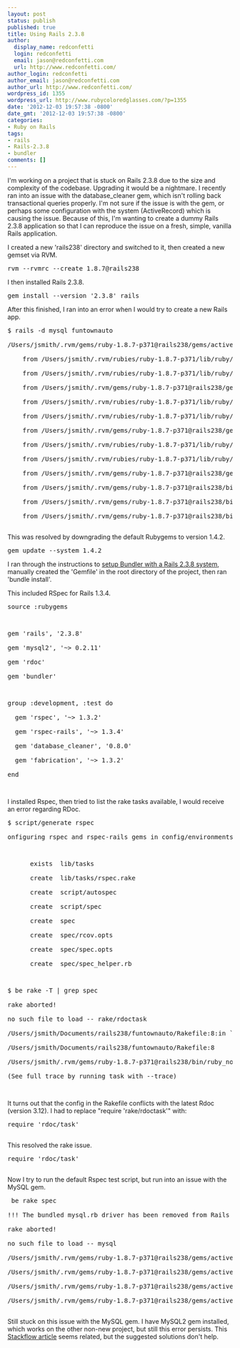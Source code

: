 ```yaml
---
layout: post
status: publish
published: true
title: Using Rails 2.3.8
author:
  display_name: redconfetti
  login: redconfetti
  email: jason@redconfetti.com
  url: http://www.redconfetti.com/
author_login: redconfetti
author_email: jason@redconfetti.com
author_url: http://www.redconfetti.com/
wordpress_id: 1355
wordpress_url: http://www.rubycoloredglasses.com/?p=1355
date: '2012-12-03 19:57:38 -0800'
date_gmt: '2012-12-03 19:57:38 -0800'
categories:
- Ruby on Rails
tags:
- rails
- Rails-2.3.8
- bundler
comments: []
---
```

<p>I'm working on a project that is stuck on Rails 2.3.8 due to the size and complexity of the codebase. Upgrading it would be a nightmare. I recently ran into an issue with the database_cleaner gem, which isn't rolling back transactional queries properly. I'm not sure if the issue is with the gem, or perhaps some configuration with the system (ActiveRecord) which is causing the issue. Because of this, I'm wanting to create a dummy Rails 2.3.8 application so that I can reproduce the issue on a fresh, simple, vanilla Rails application.</p>
<p>I created a new 'rails238' directory and switched to it, then created a new gemset via RVM.</p>
<pre class="brush:shell">rvm --rvmrc --create 1.8.7@rails238</pre></p>
<p>I then installed Rails 2.3.8.</p>
<pre class="brush:shell">gem install --version '2.3.8' rails</pre></p>
<p>After this finished, I ran into an error when I would try to create a new Rails app.</p>
<pre class="brush:shell">
$ rails -d mysql funtownauto<br />
/Users/jsmith/.rvm/gems/ruby-1.8.7-p371@rails238/gems/activesupport-2.3.8/lib/active_support/dependencies.rb:55: uninitialized constant ActiveSupport::Dependencies::Mutex (NameError)<br />
	from /Users/jsmith/.rvm/rubies/ruby-1.8.7-p371/lib/ruby/site_ruby/1.8/rubygems/custom_require.rb:36:in `gem_original_require'<br />
	from /Users/jsmith/.rvm/rubies/ruby-1.8.7-p371/lib/ruby/site_ruby/1.8/rubygems/custom_require.rb:36:in `require'<br />
	from /Users/jsmith/.rvm/gems/ruby-1.8.7-p371@rails238/gems/activesupport-2.3.8/lib/active_support.rb:57<br />
	from /Users/jsmith/.rvm/rubies/ruby-1.8.7-p371/lib/ruby/site_ruby/1.8/rubygems/custom_require.rb:36:in `gem_original_require'<br />
	from /Users/jsmith/.rvm/rubies/ruby-1.8.7-p371/lib/ruby/site_ruby/1.8/rubygems/custom_require.rb:36:in `require'<br />
	from /Users/jsmith/.rvm/gems/ruby-1.8.7-p371@rails238/gems/rails-2.3.8/lib/rails_generator.rb:31<br />
	from /Users/jsmith/.rvm/rubies/ruby-1.8.7-p371/lib/ruby/site_ruby/1.8/rubygems/custom_require.rb:36:in `gem_original_require'<br />
	from /Users/jsmith/.rvm/rubies/ruby-1.8.7-p371/lib/ruby/site_ruby/1.8/rubygems/custom_require.rb:36:in `require'<br />
	from /Users/jsmith/.rvm/gems/ruby-1.8.7-p371@rails238/gems/rails-2.3.8/bin/rails:15<br />
	from /Users/jsmith/.rvm/gems/ruby-1.8.7-p371@rails238/bin/rails:19:in `load'<br />
	from /Users/jsmith/.rvm/gems/ruby-1.8.7-p371@rails238/bin/rails:19<br />
	from /Users/jsmith/.rvm/gems/ruby-1.8.7-p371@rails238/bin/ruby_noexec_wrapper:14<br />
</pre></p>
<p>This was resolved by downgrading the default Rubygems to version 1.4.2.</p>
<pre class="brush:shell">gem update --system 1.4.2</pre></p>
<p>I ran through the instructions to <a href="http://gembundler.com/rails23.html" target="_blank">setup Bundler with a Rails 2.3.8 system</a>, manually created the 'Gemfile' in the root directory of the project, then ran 'bundle install'.</p>
<p>This included RSpec for Rails 1.3.4.</p>
<pre class="brush:rails">
source :rubygems</p>
<p>gem 'rails', '2.3.8'<br />
gem 'mysql2', '~> 0.2.11'<br />
gem 'rdoc'<br />
gem 'bundler'</p>
<p>group :development, :test do<br />
  gem 'rspec', '~> 1.3.2'<br />
  gem 'rspec-rails', '~> 1.3.4'<br />
  gem 'database_cleaner', '0.8.0'<br />
  gem 'fabrication', '~> 1.3.2'<br />
end<br />
</pre></p>
<p>I installed Rspec, then tried to list the rake tasks available, I would receive an error regarding RDoc.</p>
<pre class="brush:shell">
$ script/generate rspec<br />
onfiguring rspec and rspec-rails gems in config/environments/test.rb ...</p>
<p>      exists  lib/tasks<br />
      create  lib/tasks/rspec.rake<br />
      create  script/autospec<br />
      create  script/spec<br />
      create  spec<br />
      create  spec/rcov.opts<br />
      create  spec/spec.opts<br />
      create  spec/spec_helper.rb</p>
<p>$ be rake -T | grep spec<br />
rake aborted!<br />
no such file to load -- rake/rdoctask<br />
/Users/jsmith/Documents/rails238/funtownauto/Rakefile:8:in `require'<br />
/Users/jsmith/Documents/rails238/funtownauto/Rakefile:8<br />
/Users/jsmith/.rvm/gems/ruby-1.8.7-p371@rails238/bin/ruby_noexec_wrapper:14<br />
(See full trace by running task with --trace)<br />
</pre></p>
<p>It turns out that the config in the Rakefile conflicts with the latest Rdoc (version 3.12). I had to replace "require 'rake/rdoctask'" with:</p>
<pre class="brush:rails">
require 'rdoc/task'<br />
</pre></p>
<p>This resolved the rake issue. </p>
<pre class="brush:rails">
require 'rdoc/task'<br />
</pre></p>
<p>Now I try to run the default Rspec test script, but run into an issue with the MySQL gem.</p>
<pre class="brush:shell">
 be rake spec<br />
!!! The bundled mysql.rb driver has been removed from Rails 2.2. Please install the mysql gem and try again: gem install mysql.<br />
rake aborted!<br />
no such file to load -- mysql<br />
/Users/jsmith/.rvm/gems/ruby-1.8.7-p371@rails238/gems/activesupport-2.3.8/lib/active_support/dependencies.rb:156:in `require'<br />
/Users/jsmith/.rvm/gems/ruby-1.8.7-p371@rails238/gems/activesupport-2.3.8/lib/active_support/dependencies.rb:156:in `require'<br />
/Users/jsmith/.rvm/gems/ruby-1.8.7-p371@rails238/gems/activesupport-2.3.8/lib/active_support/dependencies.rb:521:in `new_constants_in'<br />
/Users/jsmith/.rvm/gems/ruby-1.8.7-p371@rails238/gems/activesupport-2.3.8/lib/active_support/dependencies.rb:156:in `require'<br />
</pre></p>
<p>Still stuck on this issue with the MySQL gem. I have MySQL2 gem installed, which works on the other non-new project, but still this error persists. This <a href="http://stackoverflow.com/questions/991708/rails-mysql-and-snow-leopard" target="_blank">Stackflow article</a> seems related, but the suggested solutions don't help.</p>
